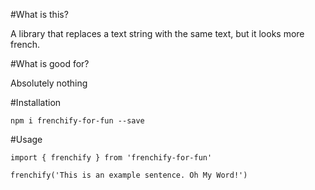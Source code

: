 #What is this?

A library that replaces a text string with the same text, but it looks more french.

#What is good for? 

Absolutely nothing

#Installation

```
npm i frenchify-for-fun --save
```

#Usage

```
import { frenchify } from 'frenchify-for-fun'

frenchify('This is an example sentence. Oh My Word!')
```

